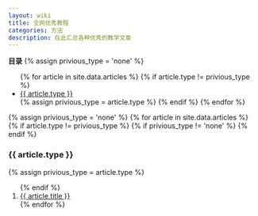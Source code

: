 ```yaml
---
layout: wiki
title: 全网优秀教程
categories: 方法
description: 在此汇总各种优秀的教学文章
---
```


<div>
  <b>目录</b>
  {% assign privious_type = 'none' %}
  <ul>
    {% for article in site.data.articles %}
      {% if article.type != privious_type %}
        <li><a href="#{{ article.type }}">{{ article.type }}</a></li>
        {% assign privious_type = article.type %}
      {% endif %}
    {% endfor %}
  </ul>

  {% assign privious_type = 'none' %}
  {% for article in site.data.articles %}
    {% if article.type != privious_type %}
      {% if privious_type != 'none' %}
        </ol>
      {% endif %}
      <a name="{{ article.type }}"><h3>{{ article.type }}</h3></a>
      {% assign privious_type = article.type %}
      <ol class="posts-list" >
    {% endif %}
    <li class="posts-list-item">
      <a class="posts-list-name" href="{{ article.url }}">{{ article.title }}</a>
    </li>
  {% endfor %}
  </ol>
</div>